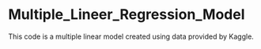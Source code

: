 # Multiple_Lineer_Regression_Model
This code is a multiple linear model created using data provided by Kaggle.
